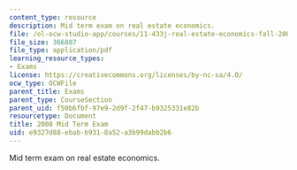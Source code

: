 ```yaml
---
content_type: resource
description: Mid term exam on real estate economics.
file: /ol-ocw-studio-app/courses/11-433j-real-estate-economics-fall-2008/e9327d88ebabb9318a52a3b99dabb2b6_exam1_2008.pdf
file_size: 366807
file_type: application/pdf
learning_resource_types:
- Exams
license: https://creativecommons.org/licenses/by-nc-sa/4.0/
ocw_type: OCWFile
parent_title: Exams
parent_type: CourseSection
parent_uid: f50b6fbf-97e9-2d9f-2f47-b9325331e82b
resourcetype: Document
title: 2008 Mid Term Exam
uid: e9327d88-ebab-b931-8a52-a3b99dabb2b6
---
```

Mid term exam on real estate economics.